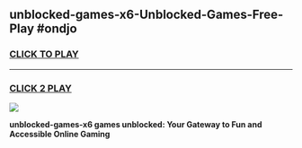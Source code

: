 
## unblocked-games-x6-Unblocked-Games-Free-Play #ondjo
<h3>
<a href="https://us.freeplayer.one?title=unblocked-games-x6&ref=9M">CLICK TO PLAY</a></h3>
<hr>

<h3>
<a href="https://us.freeplayer.one?title=unblocked-games-x6&ref=9M">CLICK 2 PLAY</a>
  
</h3>

<a href="https://us.freeplayer.one?title=unblocked-games-x6&ref=9M"><img src="https://clearcache.store/games.png"></a>


**unblocked-games-x6 games unblocked: Your Gateway to Fun and Accessible Online Gaming**
